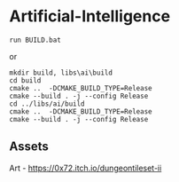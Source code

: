 # Artificial-Intelligence

`run BUILD.bat`  
  
or  
  
`mkdir build, libs\ai\build`  
`cd build`  
`cmake ..  -DCMAKE_BUILD_TYPE=Release`  
`cmake --build . -j --config Release`  
`cd ../libs/ai/build`  
`cmake ..  -DCMAKE_BUILD_TYPE=Release`  
`cmake --build . -j --config Release`  

## Assets 
Art - https://0x72.itch.io/dungeontileset-ii